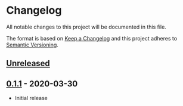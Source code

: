# Changelog
All notable changes to this project will be documented in this file.

The format is based on [Keep a Changelog][Keep a Changelog] and this project adheres to [Semantic Versioning][Semantic Versioning].

## [Unreleased]

## [0.1.1] - 2020-03-30

- Initial release

<!-- Links -->
[Keep a Changelog]: https://keepachangelog.com/
[Semantic Versioning]: https://semver.org/

<!-- Versions -->
[Unreleased]: https://github.com/avitex/rust-dnscat/tree/master
[0.1.1]: https://github.com/avitex/rust-dnscat/releases/v0.1.1
